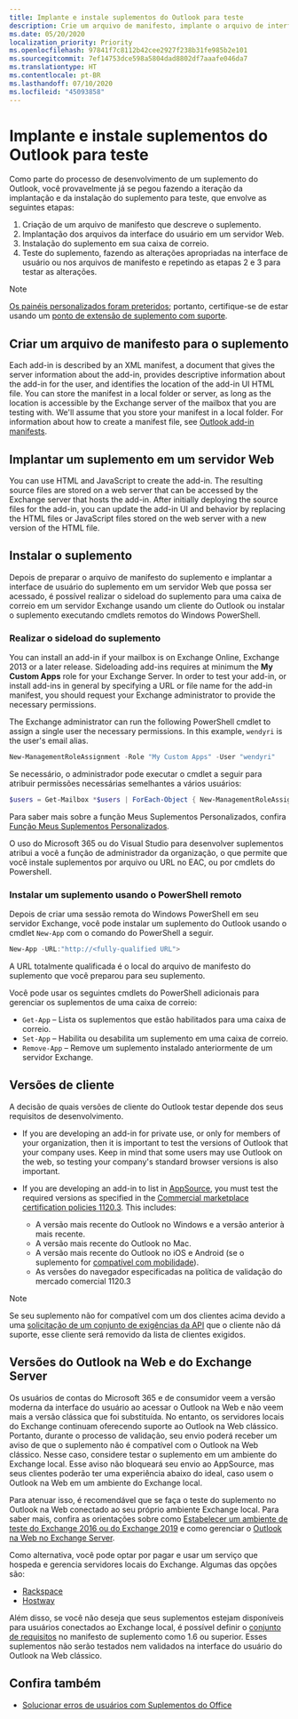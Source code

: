 ```yaml
---
title: Implante e instale suplementos do Outlook para teste
description: Crie um arquivo de manifesto, implante o arquivo de interface do usuário suplemento em um servidor web, instale o suplemento na caixa de correio e teste o suplemento.
ms.date: 05/20/2020
localization_priority: Priority
ms.openlocfilehash: 97841f7c8112b42cee2927f238b31fe985b2e101
ms.sourcegitcommit: 7ef14753dce598a5804dad8802df7aaafe046da7
ms.translationtype: HT
ms.contentlocale: pt-BR
ms.lasthandoff: 07/10/2020
ms.locfileid: "45093858"
---
```

# <a name="deploy-and-install-outlook-add-ins-for-testing"></a>Implante e instale suplementos do Outlook para teste

Como parte do processo de desenvolvimento de um suplemento do Outlook, você provavelmente já se pegou fazendo a iteração da implantação e da instalação do suplemento para teste, que envolve as seguintes etapas:

1. Criação de um arquivo de manifesto que descreve o suplemento.
1. Implantação dos arquivos da interface do usuário em um servidor Web.
1. Instalação do suplemento em sua caixa de correio.
1. Teste do suplemento, fazendo as alterações apropriadas na interface de usuário ou nos arquivos de manifesto e repetindo as etapas 2 e 3 para testar as alterações.

> [!NOTE]
> [Os painéis personalizados foram preteridos](https://developer.microsoft.com/outlook/blogs/make-your-add-ins-available-in-the-office-ribbon/); portanto, certifique-se de estar usando um [ponto de extensão de suplemento com suporte](outlook-add-ins-overview.md#extension-points).

## <a name="create-a-manifest-file-for-the-add-in"></a>Criar um arquivo de manifesto para o suplemento

Each add-in is described by an XML manifest, a document that gives the server information about the add-in, provides descriptive information about the add-in for the user, and identifies the location of the add-in UI HTML file. You can store the manifest in a local folder or server, as long as the location is accessible by the Exchange server of the mailbox that you are testing with. We'll assume that you store your manifest in a local folder. For information about how to create a manifest file, see [Outlook add-in manifests](manifests.md).

## <a name="deploy-an-add-in-to-a-web-server"></a>Implantar um suplemento em um servidor Web

You can use HTML and JavaScript to create the add-in. The resulting source files are stored on a web server that can be accessed by the Exchange server that hosts the add-in. After initially deploying the source files for the add-in, you can update the add-in UI and behavior by replacing the HTML files or JavaScript files stored on the web server with a new version of the HTML file.

## <a name="install-the-add-in"></a>Instalar o suplemento

Depois de preparar o arquivo de manifesto do suplemento e implantar a interface de usuário do suplemento em um servidor Web que possa ser acessado, é possível realizar o sideload do suplemento para uma caixa de correio em um servidor Exchange usando um cliente do Outlook ou instalar o suplemento executando cmdlets remotos do Windows PowerShell.

### <a name="sideload-the-add-in"></a>Realizar o sideload do suplemento

You can install an add-in if your mailbox is on Exchange Online, Exchange 2013 or a later release. Sideloading add-ins requires at minimum the **My Custom Apps** role for your Exchange Server. In order to test your add-in, or install add-ins in general by specifying a URL or file name for the add-in manifest, you should request your Exchange administrator to provide the necessary permissions.

The Exchange administrator can run the following PowerShell cmdlet to assign a single user the necessary permissions. In this example, `wendyri` is the user's email alias.

```powershell
New-ManagementRoleAssignment -Role "My Custom Apps" -User "wendyri"
```

Se necessário, o administrador pode executar o cmdlet a seguir para atribuir permissões necessárias semelhantes a vários usuários:

```powershell
$users = Get-Mailbox *$users | ForEach-Object { New-ManagementRoleAssignment -Role "My Custom Apps" -User $_.Alias}
```

Para saber mais sobre a função Meus Suplementos Personalizados, confira [Função Meus Suplementos Personalizados](/exchange/my-custom-apps-role-exchange-2013-help).

O uso do Microsoft 365 ou do Visual Studio para desenvolver suplementos atribui a você a função de administrador da organização, o que permite que você instale suplementos por arquivo ou URL no EAC, ou por cmdlets do Powershell.

### <a name="install-an-add-in-by-using-remote-powershell"></a>Instalar um suplemento usando o PowerShell remoto

Depois de criar uma sessão remota do Windows PowerShell em seu servidor Exchange, você pode instalar um suplemento do Outlook usando o cmdlet `New-App` com o comando do PowerShell a seguir.

```powershell
New-App -URL:"http://<fully-qualified URL">
```

A URL totalmente qualificada é o local do arquivo de manifesto do suplemento que você preparou para seu suplemento.

Você pode usar os seguintes cmdlets do PowerShell adicionais para gerenciar os suplementos de uma caixa de correio:

- `Get-App` – Lista os suplementos que estão habilitados para uma caixa de correio.
- `Set-App` – Habilita ou desabilita um suplemento em uma caixa de correio.
- `Remove-App` – Remove um suplemento instalado anteriormente de um servidor Exchange.

## <a name="client-versions"></a>Versões de cliente

A decisão de quais versões de cliente do Outlook testar depende dos seus requisitos de desenvolvimento.

- If you are developing an add-in for private use, or only for members of your organization, then it is important to test the versions of Outlook that your company uses. Keep in mind that some users may use Outlook on the web, so testing your company's standard browser versions is also important.

- If you are developing an add-in to list in [AppSource](https://appsource.microsoft.com), you must test the required versions as specified in the [Commercial marketplace certification policies 1120.3](/legal/marketplace/certification-policies#11203-functionality). This includes:
  - A versão mais recente do Outlook no Windows e a versão anterior à mais recente.
  - A versão mais recente do Outlook no Mac.
  - A versão mais recente do Outlook no iOS e Android (se o suplemento for [compatível com mobilidade](add-mobile-support.md)).
  - As versões do navegador especificadas na política de validação do mercado comercial 1120.3

> [!NOTE]
> Se seu suplemento não for compatível com um dos clientes acima devido a uma [solicitação de um conjunto de exigências da API](apis.md) que o cliente não dá suporte, esse cliente será removido da lista de clientes exigidos.

## <a name="outlook-on-the-web-and-exchange-server-versions"></a>Versões do Outlook na Web e do Exchange Server

Os usuários de contas do Microsoft 365 e de consumidor veem a versão moderna da interface do usuário ao acessar o Outlook na Web e não veem mais a versão clássica que foi substituída. No entanto, os servidores locais do Exchange continuam oferecendo suporte ao Outlook na Web clássico. Portanto, durante o processo de validação, seu envio poderá receber um aviso de que o suplemento não é compatível com o Outlook na Web clássico. Nesse caso, considere testar o suplemento em um ambiente do Exchange local. Esse aviso não bloqueará seu envio ao AppSource, mas seus clientes poderão ter uma experiência abaixo do ideal, caso usem o Outlook na Web em um ambiente do Exchange local.

Para atenuar isso, é recomendável que se faça o teste do suplemento no Outlook na Web conectado ao seu próprio ambiente Exchange local. Para saber mais, confira as orientações sobre como [Estabelecer um ambiente de teste do Exchange 2016 ou do Exchange 2019](/Exchange/plan-and-deploy/plan-and-deploy?view=exchserver-2019#establish-an-exchange-2016-or-exchange-2019-test-environment) e como gerenciar o [Outlook na Web no Exchange Server](/exchange/clients/outlook-on-the-web/outlook-on-the-web?view=exchserver-2019).

Como alternativa, você pode optar por pagar e usar um serviço que hospeda e gerencia servidores locais do Exchange. Algumas das opções são:

- [Rackspace](https://www.rackspace.com/email-hosting/exchange-server)
- [Hostway](https://hostway.com/products-services-2/hosted-microsoft-exchange/)

Além disso, se você não deseja que seus suplementos estejam disponíveis para usuários conectados ao Exchange local, é possível definir o [conjunto de requisitos](../reference/requirement-sets/outlook-api-requirement-sets.md#exchange-server-support) no manifesto de suplemento como 1.6 ou superior. Esses suplementos não serão testados nem validados na interface do usuário do Outlook na Web clássico.

## <a name="see-also"></a>Confira também

- [Solucionar erros de usuários com Suplementos do Office](../testing/testing-and-troubleshooting.md)
